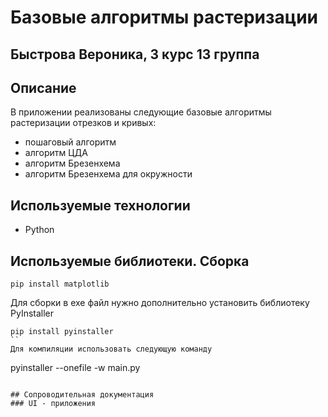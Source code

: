 # Базовые алгоритмы растеризации
## Быстрова Вероника, 3 курс 13 группа

## Описание
В приложении реализованы следующие базовые алгоритмы растеризации отрезков и кривых:
- пошаговый алгоритм
- алгоритм ЦДА
- алгоритм Брезенхема
- алгоритм Брезенхема для окружности

## Используемые технологии
- Python

## Используемые библиотеки. Сборка
```
pip install matplotlib
```
Для сборки в exe файл нужно дополнительно установить библиотеку PyInstaller
```
pip install pyinstaller
``
Для компиляции использовать следующую команду
```
pyinstaller --onefile -w main.py
```

## Сопроводительная документация
### UI - приложения
